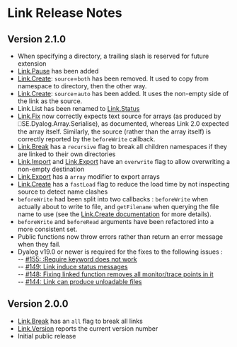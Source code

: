 # Link Release Notes

 ## Version 2.1.0
  - When specifying a directory, a trailing slash is reserved for future extension
  - [Link.Pause](Link.Pause.md) has been added
  - [Link.Create](Link.Create.md): `source`=`both` has been removed. It used to copy from namespace to directory, then the other way.
  - [Link.Create](Link.Create.md): `source`=`auto` has been added. It uses the non-empty side of the link as the source.
  - Link.List has been renamed to [Link.Status](Link.Status.md)
  - [Link.Fix](Link.Fix.md) now correctly expects text source for arrays (as produced by ⎕SE.Dyalog.Array.Serialise), as documented, whereas Link 2.0 expected the array itself. Similarly, the source (rather than the array itself) is correctly reported by the `beforeWrite` callback.
  - [Link.Break](Link.Break.md) has a `recursive` flag to break all children namespaces if they are linked to their own directories
  - [Link.Import](Link.Import.md) and [Link.Export](Link.Export.md) have an `overwrite` flag to allow overwriting a non-empty destination
  - [Link.Export](Link.Export.md) has a `array` modifier to export arrays
  - [Link.Create](Link.Create.md) has a `fastLoad` flag to reduce the load time by not inspecting source to detect name clashes
  - `beforeWrite` had been split into two callbacks : `beforeWrite` when actually about to write to file, and `getFilename` when querying the file name to use (see the [Link.Create documentation](Link.Create.md) for more details).
  - `beforeWrite` and `beforeRead` arguments have been refactored into a more consistent set.
  - Public functions now throw errors rather than return an error message when they fail.
  - Dyalog v19.0 or newer is required for the fixes to the following issues :\
  -- [#155: :Require keyword does not work](https://github.com/Dyalog/link/issues/155)\
  -- [#149: Link induce status messages](https://github.com/Dyalog/link/issues/149)\
  -- [#148: Fixing linked function removes all monitor/trace points in it](https://github.com/Dyalog/link/issues/148)\
  -- [#144: Link can produce unloadable files](https://github.com/Dyalog/link/issues/144)

 ## Version 2.0.0
  - [Link.Break](Link.Break.md) has an `all` flag to break all links
  - [Link.Version](Link.Version.md) reports the current version number  
  - Initial public release